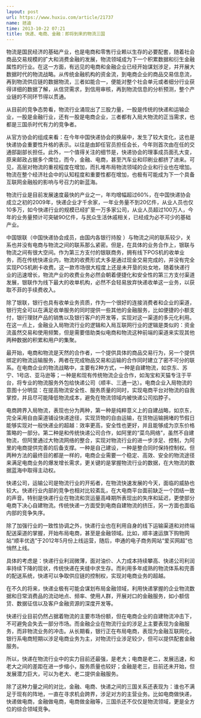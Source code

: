 ```yaml
---
layout: post
url: https://www.huxiu.com/article/21737
name: 拯迪
time: 2013-10-22 07:21
title: 快递、电商、金融：即将到来的物流三国
---
```

物流是国民经济的基础产业，也是电商和零售行业赖以生存的必要配套，随着社会商品交易规模的扩大和消费金融的发展，物流领域成为下一个积累数据和衍生金融属性的行业。在这一方面，有远见的电商和金融企业已经开始谋划涉足，并开展大数据时代的物流战略。从传统金融机构的资金流，到电商企业的商品交易信息流，再到物流供应链的数据物流，三者如能合一，便能对整个社会单元或者细分行业获得详细的数据了解，从信贷需求，到信用审核，再到物流信息的分析预测，整个产业链的不同环节得以贯通。

从目前的竞争态势看，物流行业涌现出了三股力量，一股是传统的快递和运输企业，一股是金融行业，还有一股是电商企业，三者都有入局大物流的正当需求，也都是三国杀时代有力的竞争者。

从官方协会的组成来看：在今年中国快递协会的换届中，发生了较大变化，这也是快递协会重要性升格的表示。以往是由卸任官员担任会长，今年则首次由在任的交通部副部长担任。此外，一个值得关注的细节是，快递协会的理事成员面孔大变，原来邮政占据多个席位，而今，金融、电商，甚至汽车业和印刷业都挤了进来。可见，高层对物流的重视程度在增加，而扎堆布局物流领域的企业和行业也在增加。物流在整个经济社会中的认知程度和重要性都在增加，也极有可能成为下一个具备互联网金融般的影响与号召力的新蓝海。

物流行业是目前发展速度最快的产业之一，年均增幅超过60%，在中国快递协会成立之初的2009年，快递企业才千余家，一年业务量不到20亿件，从业人员也仅10多万，如今快递行业的规模已经扩至一万多家公司，从业人员超过100万人，今年的业务量预计可突破90亿件，与民众生活休戚相关，已经成为必不可少的基础产业。

中国银联（中国快递协会成员，由国内各银行持股 ）与物流之间的联系较少，关系也并没有电商与物流之间的联系那么紧密。但是，在具体的业务合作上，银联与物流之间有很大空间。作为第三方支付的银联商务，拥有线下POS机的收单业务，而在传统快递业内，物流的收费形式大多是通过现金交易完成的，并没有完全实现POS机刷卡收费。这一款市场很大程度上还是未开垦的处女地，随着快递行业的迅速增长，物流产业的收费业务必然会朝着便捷化和安全性的第三方支付渠道发展，银联作为线下最大的收单机构，必然不会轻易放弃快递收单这一业务，以获取不菲的手续费收入。

除了银联，银行也具有收单业务资质，作为一个很好的连接消费者和企业的渠道，银行完全可以在满足收单服务的同时提供一些其他的金融服务，比如便捷的小额支付，银行理财产品的销售以及银行客户的开发等，实现对这一渠道的多元化利用。在这一点上，金融业入局物流行业的逻辑和入局互联网行业的逻辑是类似的：资金流虽然交易和使用频繁，但是需要借助类似电商和物流这种前端的渠道来实现其他两种数据的积累和用户的集聚。

最开始，电商和物流是天然的合作者，一个提供具体的商品交易行为，另一个提供绑定的物流运输服务，两者在完成物品交易和运输的合作同时建立了密不可分的联系。在电商企业的物流战略中，主要有2种方式，一种是自建物流，如京东、苏宁、1号店、亚马逊等；一种是和现有传统物流企业合作，如淘宝和天猫专注于平台，将专业的物流服务外包给快递公司（顺丰、三通一达）。电商企业入局物流的意图十分明显：在提高物流安全性、服务质量的同时，实现电商平台对物流的自我掌控，并且尽可能降低物流成本，避免在物流领域内被快递公司掐脖子。

电商跨界入局物流，表现也分为两种，第一种是纯粹意义上的自建战略，如京东，完全采用自由渠道铺设快递途径，实现货物的自由运输，在货物运输拥堵的节假日能够实现对一般快递业的超越：效率更高，安全性也更好，并且能够成为京东价格策略的一部分。第二种是和传统快递公司合作，如阿里的“菜鸟网络”，虽然不自建物流，但阿里通过大物流网络的整合，实现对物流行业的进一步涉足、控制，为阿里的电商提供完善的后备支撑。一种是自己建设，一种是整合同时保持控制权。但两种方法的最终目的都是一样的，电商企业需要一个稳定、高效、安全的物流途径来满足电商业务的爆发增长需求，更关键的是掌握物流行业的数据，在大物流的数据蓝海中取得主动权。

快递公司，运输公司是物流行业的开拓者，在物流快速发展的今天，面临的威胁也较大。快递行业内部的竞争也相对比较紊乱，在大电商平台面前缺乏一个团结一致的声音。特别是快递行业在物流和货运量高峰期所表现出的失序和延迟，更使部分电商下决心自建物流。传统快递一方面受到电商自建物流的挤压，另一方面也面临内部的竞争失序。

除了加强行业的一致性协调之外，快递行业也在利用自身的线下运输渠道和对终端配送渠道的掌握，开始布局电商，甚至是金融领域。比如，顺丰速运旗下购物网站“顺丰优选”于2012年5月份上线运营，随后，申通的电子商务网站“爱买网超”也悄然上线。

具体的考虑是：快递行业利润微薄，面对油价、人力成本持续攀高、快递公司利润率持续下降的现状，传统快递在夹缝中求生存。而利用多年成熟的物流体系和完善的配送系统，快递可以争取供应链的控制权，实现对电商业务的超越。

在不久的将来，快递业极有可能会谋划布局金融领域，利用快递掌握的企业物流数据和日常消费品的流动地点、频率、使用人群，开展对口的金融服务，如小额信贷、数据征信以及客户金融资源的深度开发等。

快递行业目前仍然占据着物流的主要市场份额，但在电商企业的自建物流冲击下，不可避免会失去一部分市场。而金融企业在物流行业的涉足上主要表现为金融服务，而非物流业务的冲击。从长期看，银行正在布局电商，表现为金融互联网化，银行系电商短期以涉足电商业务为主，对物流行业涉足较少，但可以提供配套金融服务。

所以，快递在物流行业中的实力目前还最强，是老大；电商是老二，发展迅速，和老大之间的差距在进一步缩小，服务质量也较好；金融是老三，目前还未开始，但发展潜力巨大，可以为老大、老二提供金融服务。

除了这种力量之间的对比，金融、电商、快递之间的三国关系还表现为：谁也不满足于现有的阵地，一直在寻求机会跨界，涉足对方的主营业务。比如电商做快递，快递做电商，金融做电商，电商做金融等，三国杀还不仅仅是物流领域，更是全方位的综合领域竞争。

